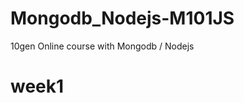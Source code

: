 Mongodb_Nodejs-M101JS
=====================

10gen Online course with Mongodb / Nodejs

week1 
=====
